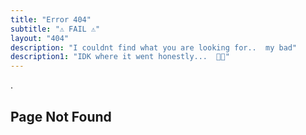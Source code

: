 ```yaml
---
title: "Error 404"
subtitle: "⚠️ FAIL ⚠️"
layout: "404"
description: "I couldnt find what you are looking for..  my bad"
description1: "IDK where it went honestly...  🤷🏻"
---
```

 .
## Page Not Found
